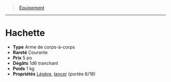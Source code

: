 ﻿---
!Equipment
Type: Arme de corps-à-corps
Price: 5 po
Weight: 1 kg
Rarity: Courante
Damages: 1d6 tranchant
Properties: '[Légère](hd_weapons_legere.md), [lancer](hd_weapons_lancer.md) (portée 6/18)'
Id: equipment_hd.md#hachette
ParentLink: equipment_hd.md#Équipement
Name: Hachette
ParentName: Équipement
NameLevel: 1
---
> [Équipement](hd_equipment.md)

---

# Hachette

- **Type** Arme de corps-à-corps
- **Rareté** Courante
- **Prix** 5 po
- **Dégâts** 1d6 tranchant
- **Poids** 1 kg
- **Propriétés** [Légère](hd_weapons_legere.md), [lancer](hd_weapons_lancer.md) (portée 6/18)

